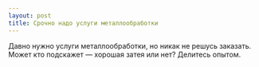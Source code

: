```yaml
---
layout: post 
title: Срочно надо услуги металлообработки 
--- 
```

Давно нужно услуги металлообработки, но никак не решусь заказать. Может кто подскажет — хорошая затея или нет? Делитесь опытом.